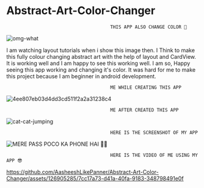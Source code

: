 
# Abstract-Art-Color-Changer
                                          THIS APP ALSO CHANGE COLOR 🤯

  ![omg-what](https://github.com/AasheeshLikePanner/Abstract-Art-Color-Changer/assets/126905285/1d737f99-841b-448a-87ea-e37b950f291b)
                                          
I am watching layout tutorials when i show this image then. I Think to make this fully colour changing abstract art with the help of layout and CardView. It is working well and I am happy to see this working well.
I am so, Happy seeing this app working and changing it's color. It was hard for me to make this project because I am beginner in android development. 


                                          ME WHILE CREATING THIS APP
                          
  ![4ee807eb03d4dd3cd511f2a2a31238c4](https://github.com/AasheeshLikePanner/Abstract-Art-Color-Changer/assets/126905285/46f84272-0f46-4b94-962a-a4f65b00e669)

                                          ME AFTER CREATED THIS APP

  ![cat-cat-jumping](https://github.com/AasheeshLikePanner/Abstract-Art-Color-Changer/assets/126905285/d8dceb55-ba60-4284-bda3-5b0c60ca8e86)

                                          HERE IS THE SCREENSHOT OF MY APP

![MERE PASS POCO KA PHONE HAI 😤💪](https://github.com/AasheeshLikePanner/Abstract-Art-Color-Changer/assets/126905285/8d0064d4-ed0c-45ef-907a-1a86c89a1b89)


                                          HERE IS THE VIDEO OF ME USING MY APP 😎

https://github.com/AasheeshLikePanner/Abstract-Art-Color-Changer/assets/126905285/7cc17a73-d41a-40fa-9183-348798491e0f


  



